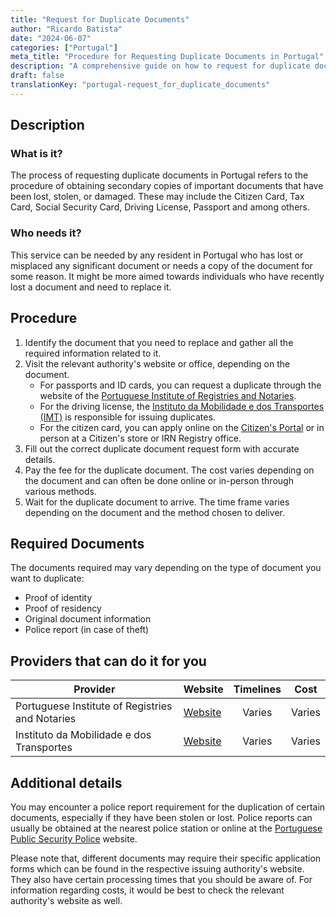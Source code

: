 ```yaml
---
title: "Request for Duplicate Documents"
author: "Ricardo Batista"
date: "2024-06-07"
categories: ["Portugal"]
meta_title: "Procedure for Requesting Duplicate Documents in Portugal"
description: "A comprehensive guide on how to request for duplicate documents in Portugal."
draft: false
translationKey: "portugal-request_for_duplicate_documents"
---
```


## Description
### What is it?
The process of requesting duplicate documents in Portugal refers to the procedure of obtaining secondary copies of important documents that have been lost, stolen, or damaged. These may include the Citizen Card, Tax Card, Social Security Card, Driving License, Passport and among others.

### Who needs it?
This service can be needed by any resident in Portugal who has lost or misplaced any significant document or needs a copy of the document for some reason. It might be more aimed towards individuals who have recently lost a document and need to replace it.

## Procedure

1. Identify the document that you need to replace and gather all the required information related to it.
2. Visit the relevant authority's website or office, depending on the document.
     - For passports and ID cards, you can request a duplicate through the website of the [Portuguese Institute of Registries and Notaries](https://www.irn.mj.pt/IRN/sections/irn/).
     - For the driving license, the [Instituto da Mobilidade e dos Transportes (IMT)](https://www.imtonline.pt/) is responsible for issuing duplicates.
     - For the citizen card, you can apply online on the [Citizen's Portal](https://www.portaldocidadao.pt/) or in person at a Citizen's store or IRN Registry office.
3. Fill out the correct duplicate document request form with accurate details.
4. Pay the fee for the duplicate document. The cost varies depending on the document and can often be done online or in-person through various methods.
5. Wait for the duplicate document to arrive. The time frame varies depending on the document and the method chosen to deliver.

## Required Documents
The documents required may vary depending on the type of document you want to duplicate:

- Proof of identity
- Proof of residency
- Original document information
- Police report (in case of theft)

## Providers that can do it for you

| Provider        |     Website     |     Timelines    |       Cost      |
| --------------- | --------------- |  :-------------: | :-------------: |
| Portuguese Institute of Registries and Notaries      |  [Website](https://www.irn.mj.pt/IRN/sections/irn/)       |      Varies      |        Varies       |
| Instituto da Mobilidade e dos Transportes      |  [Website](https://www.imtonline.pt/)       |      Varies      |        Varies       |

## Additional details
You may encounter a police report requirement for the duplication of certain documents, especially if they have been stolen or lost. Police reports can usually be obtained at the nearest police station or online at the [Portuguese Public Security Police](https://www.psp.pt/) website.

Please note that, different documents may require their specific application forms which can be found in the respective issuing authority's website. They also have certain processing times that you should be aware of. For information regarding costs, it would be best to check the relevant authority's website as well.